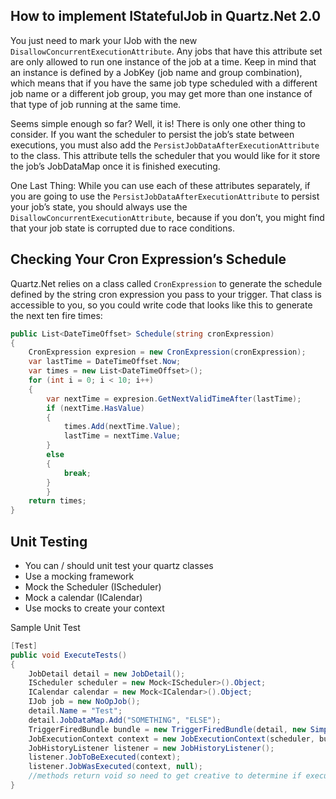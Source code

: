 ## How to implement IStatefulJob in Quartz.Net 2.0
You just need to mark your IJob with the new `DisallowConcurrentExecutionAttribute`. Any jobs that have this attribute set are only allowed to run one instance of the job at a time. Keep in mind that an instance is defined by a JobKey (job name and group combination), which means that if you have the same job type scheduled with a different job name or a different job group, you may get more than one instance of that type of job running at the same time.

Seems simple enough so far? Well, it is! There is only one other thing to consider. If you want the scheduler to persist the job’s state between executions, you must also add the `PersistJobDataAfterExecutionAttribute` to the class. This attribute tells the scheduler that you would like for it store the job’s JobDataMap once it is finished executing. 

One Last Thing:
While you can use each of these attributes separately, if you are going to use the `PersistJobDataAfterExecutionAttribute` to persist your job’s state, you should always use the `DisallowConcurrentExecutionAttribute`, because if you don’t, you might find that your job state is corrupted due to race conditions.

## Checking Your Cron Expression’s Schedule
Quartz.Net relies on a class called `CronExpression` to generate the schedule defined by the string cron expression you pass to your trigger. That class is accessible to you, so you could write code that looks like this to generate the next ten fire times:
```csharp
public List<DateTimeOffset> Schedule(string cronExpression)
{
    CronExpression expresion = new CronExpression(cronExpression);
    var lastTime = DateTimeOffset.Now;
    var times = new List<DateTimeOffset>();
    for (int i = 0; i < 10; i++)
    {
        var nextTime = expresion.GetNextValidTimeAfter(lastTime);
        if (nextTime.HasValue)
        {
            times.Add(nextTime.Value);
            lastTime = nextTime.Value;
        }
        else
        {
            break;
        }
        }
    return times;
}
```

## Unit Testing
- You can / should unit test your quartz classes
- Use a mocking framework
- Mock the Scheduler (IScheduler)
- Mock a calendar (ICalendar)
- Use mocks to create your context

Sample Unit Test
```csharp
[Test]
public void ExecuteTests()
{
	JobDetail detail = new JobDetail();
	IScheduler scheduler = new Mock<IScheduler>().Object;
	ICalendar calendar = new Mock<ICalendar>().Object;
	IJob job = new NoOpJob();
	detail.Name = "Test";
	detail.JobDataMap.Add("SOMETHING", "ELSE");
	TriggerFiredBundle bundle = new TriggerFiredBundle(detail, new SimpleTrigger(), calendar, false, null, null, null, null);
	JobExecutionContext context = new JobExecutionContext(scheduler, bundle, job);
	JobHistoryListener listener = new JobHistoryListener();
	listener.JobToBeExecuted(context);
	listener.JobWasExecuted(context, null);
	//methods return void so need to get creative to determine if execution was successful
}
```